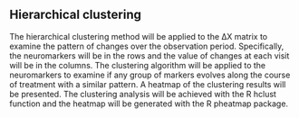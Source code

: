 ## Hierarchical clustering

The hierarchical clustering method will be applied to the ΔX matrix to examine the pattern of changes over the observation period. Specifically, the neuromarkers will be in the rows and the value of changes at each visit will be in the columns. The clustering algorithm will be applied to the neuromarkers to examine if any group of markers evolves along the course of treatment with a similar pattern. A heatmap of the clustering results will be presented. The clustering analysis will be achieved with the R hclust function and the heatmap will be generated with the R pheatmap package.
